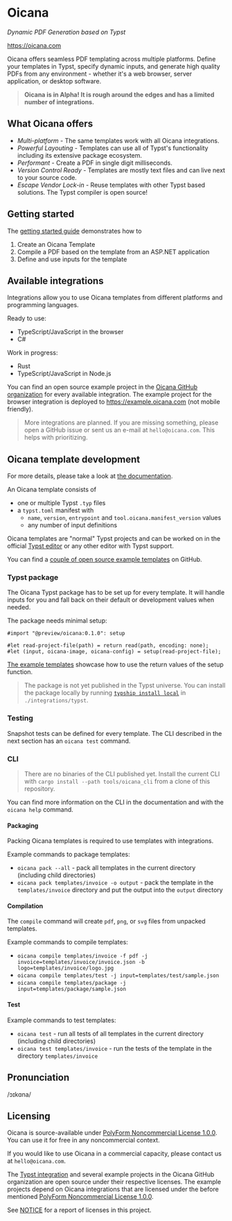# Oicana
*Dynamic PDF Generation based on Typst*

https://oicana.com

Oicana offers seamless PDF templating across multiple platforms. Define your templates in Typst, specify dynamic inputs, and generate high quality PDFs from any environment - whether it's a web browser, server application, or desktop software.

> **Oicana is in Alpha! It is rough around the edges and has a limited number of integrations.**

## What Oicana offers

- *Multi-platform* - The same templates work with all Oicana integrations.
- *Powerful Layouting* - Templates can use all of Typst's functionality including its extensive package ecosystem.
- *Performant* - Create a PDF in single digit milliseconds.
- *Version Control Ready* - Templates are mostly text files and can live next to your source code.
- *Escape Vendor Lock-in* - Reuse templates with other Typst based solutions. The Typst compiler is open source!

## Getting started

The [getting started guide][getting-started] demonstrates how to
1. Create an Oicana Template
2. Compile a PDF based on the template from an ASP.NET application
3. Define and use inputs for the template

## Available integrations

Integrations allow you to use Oicana templates from different platforms and programming languages.

Ready to use:
* TypeScript/JavaScript in the browser
* C#

Work in progress:
* Rust
* TypeScript/JavaScript in Node.js

You can find an open source example project in the [Oicana GitHub organization][oicana-github] for every available integration.
The example project for the browser integration is deployed to https://example.oicana.com (not mobile friendly).

> More integrations are planned. If you are missing something, please open a GitHub issue or sent us an e-mail at `hello@oicana.com`. This helps with prioritizing.

## Oicana template development

For more details, please take a look at [the documentation][docs].

An Oicana template consists of
- one or multiple Typst `.typ` files
- a `typst.toml` manifest with
  - `name`, `version`, `entrypoint` and `tool.oicana.manifest_version` values
  - any number of input definitions

Oicana templates are "normal" Typst projects and can be worked on in the official [Typst editor][Typst] or any other editor with Typst support.

You can find a [couple of open source example templates][oicana-example-templates] on GitHub.

### Typst package

The Oicana Typst package has to be set up for every template. It will handle inputs for you and fall back on their default or development values when needed.

The package needs minimal setup:
```typst
#import "@preview/oicana:0.1.0": setup

#let read-project-file(path) = return read(path, encoding: none);
#let (input, oicana-image, oicana-config) = setup(read-project-file);
```

[The example templates][oicana-example-templates] showcase how to use the return values of the setup function.

> The package is not yet published in the Typst universe. You can install the package locally by running [`typship install local`][typship] in `./integrations/typst`.

### Testing

Snapshot tests can be defined for every template. The CLI described in the next section has an `oicana test` command.

### CLI

> There are no binaries of the CLI published yet. Install the current CLI with `cargo install --path tools/oicana_cli` from a clone of this repository.

You can find more information on the CLI in the documentation and with the `oicana help` command.

#### Packaging

Packing Oicana templates is required to use templates with integrations.

Example commands to package templates:
- `oicana pack --all` - pack all templates in the current directory (including child directories)
- `oicana pack templates/invoice -o output` - pack the template in the `templates/invoice` directory and put the output into the `output` directory


#### Compilation

The `compile` command will create `pdf`, `png`, or `svg` files from unpacked templates.

Example commands to compile templates:
- `oicana compile templates/invoice -f pdf -j invoice=templates/invoice/invoice.json -b logo=templates/invoice/logo.jpg`
- `oicana compile templates/test -j input=templates/test/sample.json`
- `oicana compile templates/package -j input=templates/package/sample.json`


#### Test

Example commands to test templates:
- `oicana test` - run all tests of all templates in the current directory (including child directories)
- `oicana test templates/invoice` - run the tests of the template in the directory `templates/invoice`


## Pronunciation
/ɔɪkɑna/

## Licensing

Oicana is source-available under [PolyForm Noncommercial License 1.0.0](./LICENSE.md). You can use it for free in any noncommercial context.

If you would like to use Oicana in a commercial capacity, please contact us at `hello@oicana.com`.

The [Typst integration][oicana-typst] and several example projects in the Oicana GitHub organization are open source under their respective licenses.
The example projects depend on Oicana integrations that are licensed under the before mentioned [PolyForm Noncommercial License 1.0.0](./LICENSE.md).


See [NOTICE](NOTICE) for a report of licenses in this project.



[Typst]: https://typst.app/
[typst-universe]: https://typst.app/universe/
[typst-packages]: https://github.com/typst/packages/
[oicana-github]: https://github.com/oicana
[oicana-example-templates]: https://github.com/oicana/oicana-example-templates
[typship]: https://github.com/sjfhsjfh/typship
[napi]: https://napi.rs/
[oicana-typst]: https://typst.app/universe/package/oicana
[docs]: https://docs.oicana.com
[getting-started]: https://docs.oicana.com/getting-started
